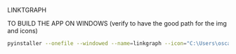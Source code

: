 
LINKTGRAPH

TO BUILD THE APP ON WINDOWS (verify to have the good path for the img and icons)
```bash
pyinstaller --onefile --windowed --name=linkgraph --icon="C:\Users\oscarr\Desktop\graph-creator\graph-creator\images\img.ico" --add-data "config.json;." --add-data "images/icon_app.png;images" main.py
   ```

    